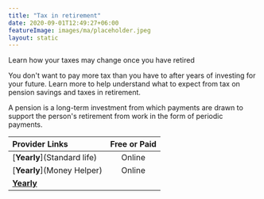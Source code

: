```yaml
---
title: "Tax in retirement"
date: 2020-09-01T12:49:27+06:00
featureImage: images/ma/placeholder.jpeg
layout: static
---
```


Learn how your taxes may change once you have retired

You don't want to pay more tax than you have to after years of investing for your future. Learn more to help understand what to expect from tax on pension savings and taxes in retirement.

A pension is a long-term investment from which payments are drawn to support the person's retirement from work in the form of periodic payments.

| Provider Links      | Free or Paid  |  
| :-----------          | :--------------:      |  
| [**Yearly**](Standard life) | Online | 
| [**Yearly**](Money Helper) | Online | 
| [**Yearly**]() |  | 
  

<br/><br/>






